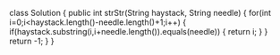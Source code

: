 class Solution {
    public int strStr(String haystack, String needle) {
        for(int i=0;i<haystack.length()-needle.length()+1;i++)
        {
            if(haystack.substring(i,i+needle.length()).equals(needle))
            {
                return i;
            }
        }
        return -1;
    }
}
